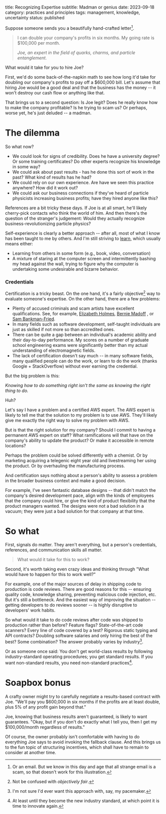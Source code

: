 title: Recognizing Expertise
subtitle: Madman or genius
date: 2023-09-18
category: practices and principles
tags: management, knowledge, uncertainty
status: published

Suppose someone sends you a beautifully hand-crafted letter[^email].

> I can double your company's profits in six months. My going rate is $100,000 per month.
>
> _Joe, an expert in the field of quarks, charms, and particle entanglement._

[^email]: Or an email. But we know in this day and age that all strange email is a scam, so that doesn't work for this illustration.

What would it take for you to hire Joe?

First, we'd do some back-of-the-napkin math to see how long it'd take for doubling our company's profits to pay off a $600,000 bill. Let's assume that hiring Joe would be a good deal and that the business has the money -- it won't destroy our cash flow or anything like that.

That brings us to a second question: Is Joe legit? Does he really know how to make the company profitable? Is he trying to scam us? Or perhaps, worse yet, he's just deluded -- a madman.

# The dilemma

So what now?

* We could look for signs of credibility. Does he have a university degree? Or some training certificates? Do other experts recognize his knowledge in some way?
* We could ask about past results - has he done this sort of work in the past? What kind of results has he had?
* We could rely on our own experience. Are have we seen this practice anywhere? How did it work out?
* We could ask our business connections if they've heard of particle physicists increasing business profits; have they hired anyone like this?

References are a bit tricky these days. If Joe is at all smart, he'll likely cherry-pick contacts who think the world of him. And then there's the question of the stranger's judgement: Would they actually recognize business-revolutionizing particle physics?

Self-experience is clearly a better approach -- after all, most of what I know has been taught to me by others. And I'm still striving to [learn]({filename}/pages/unlinked.md), which usually means either:

* Learning from others in some form (e.g., book, video, conversation)
* A mixture of staring at the computer screen and intermittently bashing my head against the wall, trying to figure why the computer is undertaking some undesirable and bizarre behavior.

### Credentials

Certification is a tricky beast. On the one hand, it's a fairly objective[^fair] way to evaluate someone's expertise. On the other hand, there are a few problems:

[^fair]: Not be confused with _objectively fair_.

* Plenty of accused criminals and scam artists have excellent qualifications. See, for example, [Elizabeth Holmes](https://en.wikipedia.org/wiki/Elizabeth_Holmes), [Bernie Madoff](https://en.wikipedia.org/wiki/Bernie_Madoff) , or [Sam Bankman-Fried](https://en.wikipedia.org/wiki/Sam_Bankman-Fried).
* In many fields such as software development, self-taught individuals are just as skilled if not more so than accredited ones.
* There can be quite a gap between an individual's academic ability and their day-to-day performance. My scores on a number of graduate school engineering exams were significantly better than my actual understanding of electromagnetic fields.
* The lack of certification doesn't say much -- in many software fields, many qualified people can do the work, or learn to do the work (thanks Google + StackOverflow) without ever earning the credential.

But the big problem is this:

_Knowing how to do something right isn't the same as knowing the right thing to do._

Huh?

Let's say I have a problem and a certified AWS expert. The AWS expert is likely to tell me that the solution to my problem is to use AWS. They'll likely give me exactly the right way to solve my problem with AWS.

But is that the right solution for my company? Should I commit to having a permanent AWS expert on staff? What ramifications will that have on the company's ability to update the product? Or make it accessible in remote locations?

Perhaps the problem could be solved differently with a chemist. Or by marketing acquiring a telegenic eight year old and livestreaming her using the product. Or by overhauling the manufacturing process.

And certification says nothing about a person's ability to assess a problem in the broader business context and make a good decision.

For example, I've seen fantastic database designs -- that didn't match the company's desired development pace, align with the kinds of employees that the company could hire, or give the kind of product flexibility that the product managers wanted. The designs were not a bad solution in a vacuum; they were just a bad solution for that company at that time.

# So what

First, signals do matter. They aren't everything, but a person's credentials, references, and communication skills all matter.

> What would it take for this to work?

Second, it's worth taking even crazy ideas and thinking through "What would have to happen for this to work well?"

For example, one of the major sources of delay in shipping code to production is code reviews. There are good reasons for this -- ensuring quality code, knowledge sharing, preventing malicious code injection, etc. But it's still a bottleneck. And the easiest way of improving the situation -- getting developers to do reviews sooner -- is highly disruptive to developers' work habits.

So what would it take to do code reviews after code was shipped to production rather than before? Feature flags? State-of-the-art code scanners? Every line of code covered by a test? Rigorous static typing and API contracts? Doubling software salaries and only hiring the best of the best? Some combination? The answer probably varies by industry[^heart].

Or as someone once said: You don't get world-class results by following industry-standard operating procedures; you get standard results. If you want non-standard results, you need non-standard practices[^until].

[^heart]: I'm not sure I'd ever want this approach with, say, my pacemaker.

[^until]: At least until they become the new industry standard, at which point it is time to innovate again.

# Soapbox bonus

A crafty owner might try to carefully negotiate a results-based contract with Joe. "We'll pay you $600,000 in six months if the profits are at least double, plus 5% of any profit gain beyond that."

Joe, knowing that business results aren't guaranteed, is likely to want guarantees. "Okay, but if you don't do exactly what I tell you, then I get my $100,000/month regardless of results."

Of course, the owner probably isn't comfortable with having to do everything Joe says to avoid invoking the fallback clause. And this brings us to the fun topic of structuring incentives, which shall have to remain to consider at another time.
